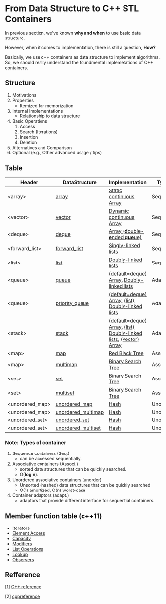 # From Data Structure to C++ STL Containers
In previous section, we've known **why and when** to use basic data structure.

However, when it comes to implementation, there is still a question, **How?**

Basically, we use c++ containers as data structure to implement algorithms. So, we should really understand the foundmental implemetations of C++ containers.

## Structure
1. Motivations    
2. Properties 
    - Itemized for memorization
3. Internal Implementations
    - Relationship to data structure
4. Basic Operations
    1. Access
    2. Search (Iterations)
    3. Insertion
    4. Deletion
5. Alternatives and Comparison
6. Optional (e.g., Other advanced usage / tips)

## Table
| Header | DataStructure | Implementation |Types| c++11|
|-|-|-|-|- |
|\<array\> | [array](../2_Containers/array/array.md) |[Static continuous Array](../1_DataStructure/ch2_Array/Array.md)|Seq.|v|
|\<vector\>|[vector](../2_Containers/vector/vector.md) |[Dynamic continuous Array](../1_DataStructure/ch2_Array/Array.md)|Seq.|-|
|\<deque\>|[deque](../2_Containers/deque/deque.md) |[Array (**d**ouble-**e**nded **que**ue)](../1_DataStructure/ch2_Array/Array.md)|Seq.|-|
| \<forward_list\> |[forward_list](../2_Containers/forward_list/forward_list.md) |[Singly-linked lists](../1_DataStructure/ch4_LinkedList/4_1_SinglyLinkedList.md)|Seq.|v|
|\<list\>|[list](../2_Containers/list/list.md) |[Doubly-linked lists](../1_DataStructure/ch4_LinkedList/4_10_DoublyLinkedList.md)|Seq.|-|
|\<queue\>|[queue](../2_Containers/queue/queue.md) |[(default=deque) Array](../1_DataStructure/ch2_Array/Array.md), [Doubly-linked lists](../1_DataStructure/ch4_LinkedList/4_10_DoublyLinkedList.md)|Adaptor|-|
|\<queue\>|[priority_queue](../2_Containers/queue/priority_queue.md) |[(default=deque) Array](../1_DataStructure/ch2_Array/Array.md), [(list) Doubly-linked lists](../1_DataStructure/ch4_LinkedList/4_10_DoublyLinkedList.md)|Adaptor|-|
|\<stack\>|[stack](../2_Containers/stack/stack.md) |[(default=deque) Array](../1_DataStructure/ch2_Array/Array.md), [(list) Doubly-linked lists](../1_DataStructure/ch4_LinkedList/4_10_DoublyLinkedList.md), [(vector) Array](../1_DataStructure/ch2_Array/Array.md)|Adaptor|-|
|\<map\>|[map](../2_Containers/map/map.md) |[Red Black Tree](../1_DataStructure/ch10_HigPerformancyBinarySearchTree/10_3_RedBlackTree.md)|Associ.|-|
|\<map\>|[multimap](../2_Containers/map/multi_map.md) |[Binary Search Tree](../1_DataStructure/ch5_Tree/5_7_BST.md)|Associ.|-|
|\<set\>|[set](../2_Containers/set/set.md) |[Binary Search Tree](../1_DataStructure/ch5_Tree/5_7_BST.md)|Associ.|-|
|\<set\>|[multiset](../2_Containers/set/multiset.md) |[Binary Search Tree](../1_DataStructure/ch5_Tree/5_7_BST.md)|Associ.|-|
|\<unordered_map\>|[unordered_map](../2_Containers/unordered_map/unordered_map.md) |[Hash](../1_DataStructure/ch8_Hash/8_2_Hashtable.md)|Unordered|V|
|\<unordered_map\>|[unordered_multimap](../2_Containers/unordered_map/unordered_multimap.md) |[Hash](../1_DataStructure/ch8_Hash/8_2_Hashtable.md)|Unordered|V|
|\<unordered_set\>|[unordered_set](../2_Containers/unordered_set/unordered_set.md) |[Hash](../1_DataStructure/ch8_Hash/8_2_Hashtable.md)|Unordered|V|
|\<unordered_set\>|[unordered_multiset](../2_Containers/unordered_set/unordered_multiset.md) |[Hash](../1_DataStructure/ch8_Hash/8_2_Hashtable.md)|Unordered|V|


### Note: Types of container
1. Sequence containers (Seq.)
    - can be accessed sequentially.
2. Associative containers (Associ.)
    - sorted data structures that can be quickly searched.
    - O(**log** **n**).
3. Unordered associative containers (unorder)
    - Unsorted (hashed) data structures that can be quickly searched 
    - O(1) amortized, O(n) worst-case
4. Container adaptors (adapt.)
    - adaptors that provide different interface for sequential containers.

## Member function table (c++11)
- [Iterators](../2_Containers/member_functions/Iterators.md)
- [Element Access](../2_Containers/member_functions/ElementAccess.md)
- [Capacity](../2_Containers/member_functions/Capacity.md)
- [Modifiers](../2_Containers/member_functions/Modifiers.md)
- [List Operations](../2_Containers/member_functions/ListOperations.md)
- [Lookup](../2_Containers/member_functions/Lookup.md)
- [Observers](../2_Containers/member_functions/Observers.md)


## Refference
[1] [C++ reference](https://www.cplusplus.com/reference/)

[2] [cppreference](https://en.cppreference.com/w/cpp/container)